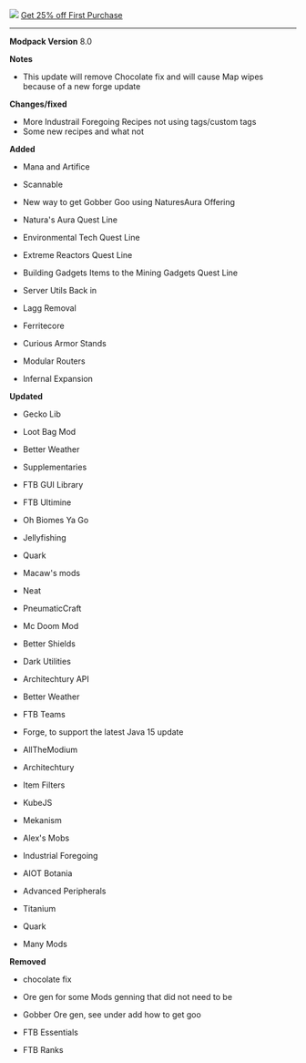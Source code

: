 ![](https://www.bisecthosting.com/images/CF/Monumental_Experience/BH_ME_PromoCard.png "")
[Get 25% off First Purchase](https://bisecthosting.com/BedrockLegends "")


---------------------------------------------------------------------------------------------

**Modpack Version**
8.0

**Notes**
- This update will remove Chocolate fix and will cause Map wipes because of a new forge update

**Changes/fixed**
- More Industrail Foregoing Recipes not using tags/custom tags
- Some new recipes and what not


**Added**

- Mana and Artifice

- Scannable

- New way to get Gobber Goo using NaturesAura Offering

- Natura's Aura Quest Line

- Environmental Tech Quest Line

- Extreme Reactors Quest Line

- Building Gadgets Items to the Mining Gadgets Quest Line

- Server Utils Back in

- Lagg Removal

- Ferritecore

- Curious Armor Stands

- Modular Routers

- Infernal Expansion

**Updated**

- Gecko Lib

- Loot Bag Mod

- Better Weather

- Supplementaries

- FTB GUI Library

- FTB Ultimine

- Oh Biomes Ya Go

- Jellyfishing

- Quark

- Macaw's mods

- Neat

- PneumaticCraft

- Mc Doom Mod

- Better Shields

- Dark Utilities

- Architechtury API

- Better Weather

- FTB Teams

- Forge, to support the latest Java 15 update

- AllTheModium

- Architechtury

- Item Filters

- KubeJS

- Mekanism

- Alex's Mobs

- Industrial Foregoing

- AIOT Botania

- Advanced Peripherals

- Titanium

- Quark

- Many Mods

**Removed**

- chocolate fix

- Ore gen for some Mods genning that did not need to be

- Gobber Ore gen, see under add how to get goo

- FTB Essentials 

- FTB Ranks
